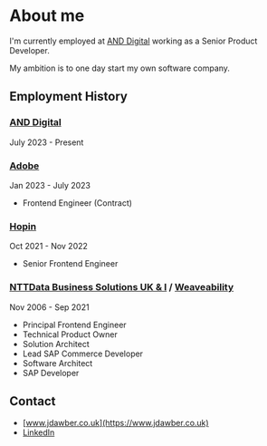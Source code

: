 # About me

I'm currently employed at [AND Digital](https://www.and.digital) working as a Senior Product Developer.

My ambition is to one day start my own software company.

## Employment History

### [AND Digital](https://www.and.digital)
July 2023 - Present

### [Adobe](https://www.adobe.com)
Jan 2023 - July 2023

- Frontend Engineer (Contract)

### [Hopin](https://hopin.com/)
Oct 2021 - Nov 2022

- Senior Frontend Engineer


### [NTTData Business Solutions UK & I](https://nttdata-solutions.com/uk/) / [Weaveability](https://nttdata-solutions.com/uk/)
Nov 2006 - Sep 2021

- Principal Frontend Engineer
- Technical Product Owner
- Solution Architect
- Lead SAP Commerce Developer
- Software Architect
- SAP Developer

## Contact
- [www.jdawber.co.uk](https://www.jdawber.co.uk)
- [LinkedIn](https://www.linkedin.com/in/jdawber/)
